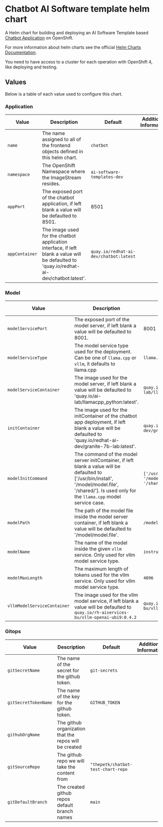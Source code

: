 # Chatbot AI Software template helm chart

A Helm chart for building and deploying an AI Software Template based [Chatbot Application](https://github.com/redhat-ai-dev/ai-lab-samples/tree/main/chatbot) on OpenShift.

For more information about helm charts see the official [Helm Charts Documentation](https://helm.sh/).

You need to have access to a cluster for each operation with OpenShift 4, like deploying and testing.

## Values

Below is a table of each value used to configure this chart.

### Application

| Value          | Description                                                                                                                              | Default                                | Additional Information |
| -------------- | ---------------------------------------------------------------------------------------------------------------------------------------- | -------------------------------------- | ---------------------- |
| `name`         | The name assigned to all of the frontend objects defined in this helm chart.                                                             | `chatbot`                              |                        |
| `namespace`    | The OpenShift Namespace where the ImageStream resides.                                                                                   | `ai-software-templates-dev`            |                        |
| `appPort`      | The exposed port of the chatbot application, if left blank a value will be defaulted to 8501.                                            | 8501                                   |                        |
| `appContainer` | The image used for the chatbot application interface, if left blank a value will be defaulted to 'quay.io/redhat-ai-dev/chatbot:latest'. | `quay.io/redhat-ai-dev/chatbot:latest` |                        |

### Model

| Value                       | Description                                                                                                                                                                                           | Default                                                 | Additional Information |
| --------------------------- | ----------------------------------------------------------------------------------------------------------------------------------------------------------------------------------------------------- | ------------------------------------------------------- | ---------------------- |
| `modelServicePort`          | The exposed port of the model server, if left blank a value will be defaulted to 8001.                                                                                                                | 8001                                                    |                        |
| `modelServiceType`          | The model service type used for the deployment. Can be one of `llama.cpp` or `vllm`, it defaults to llama.cpp                                                                                         | `llama.cpp`                                             |                        |
| `modelServiceContainer`     | The image used for the model server, if left blank a value will be defaulted to 'quay.io/ai-lab/llamacpp_python:latest'.                                                                              | `quay.io/ai-lab/llamacpp_python:latest`                 |                        |
| `initContainer`             | The image used for the initContainer of the chatbot app deployment, if left blank a value will be defaulted to 'quay.io/redhat-ai-dev/granite-7b-lab:latest'.                                         | `quay.io/redhat-ai-dev/granite-7b-lab:latest`           |                        |
| `modelInitCommand`          | The command of the model server initContainer, if left blank a value will be defaulted to ['/usr/bin/install', '/model/model.file', '/shared/']. Is used only for the `llama.cpp` model service case. | `['/usr/bin/install', '/model/model.file', '/shared/']` |                        |
| `modelPath`                 | The path of the model file inside the model server container, if left blank a value will be defaulted to '/model/model.file'.                                                                         | `/model/model.file`                                     |                        |
| `modelName`                 | The name of the model inside the given `vllm` service. Only used for vllm model service type.                                                                                                         | `instructlab/granite-7b-lab`                            |                        |
| `modelMaxLength`            | The maximum length of tokens used for the vllm service. Only used for vllm model service type.                                                                                                        | `4096`                                                  |                        |
| `vllmModelServiceContainer` | The image used for the vllm model service, if left blank a value will be defaulted to `quay.io/rh-aiservices-bu/vllm-openai-ubi9:0.4.2`                                                               | `quay.io/rh-aiservices-bu/vllm-openai-ubi9:0.4.2`       |                        |

### Gitops

| Value                | Description                                            | Default                            | Additional Information |
| -------------------- | ------------------------------------------------------ | ---------------------------------- | ---------------------- |
| `gitSecretName`      | The name of the secret for the github token.           | `git-secrets`                      |                        |
| `gitSecretTokenName` | The name of the key for the github token.              | `GITHUB_TOKEN`                     |                        |
| `githubOrgName`      | The github organization that the repos will be created |                                    |                        |
| `gitSourceRepo`      | The github repo we will take the content from          | `"thepetk/chatbot-test-chart-repo` |                        |
| `gitDefaultBranch`   | The created github repos default branch names          | `main`                             |                        |
